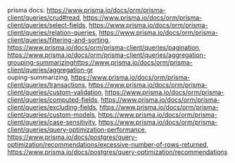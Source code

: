prisma docs: https://www.prisma.io/docs/orm/prisma-client/queries/crud#read,
https://www.prisma.io/docs/orm/prisma-client/queries/select-fields, https://www.prisma.io/docs/orm/prisma-client/queries/relation-queries,
https://www.prisma.io/docs/orm/prisma-client/queries/filtering-and-sorting, https://www.prisma.io/docs/orm/prisma-client/queries/pagination,
https://www.prisma.io/docs/orm/prisma-client/queries/aggregation-grouping-summarizinghttps://www.prisma.io/docs/orm/prisma-client/queries/aggregation-gr  
 ouping-summarizing, https://www.prisma.io/docs/orm/prisma-client/queries/transactions,
https://www.prisma.io/docs/orm/prisma-client/queries/custom-validation, https://www.prisma.io/docs/orm/prisma-client/queries/computed-fields,
https://www.prisma.io/docs/orm/prisma-client/queries/excluding-fields, https://www.prisma.io/docs/orm/prisma-client/queries/custom-models,
https://www.prisma.io/docs/orm/prisma-client/queries/case-sensitivity,
https://www.prisma.io/docs/orm/prisma-client/queries/query-optimization-performance,
https://www.prisma.io/docs/postgres/query-optimization/recommendations/excessive-number-of-rows-returned,
https://www.prisma.io/docs/postgres/query-optimization/recommendations
